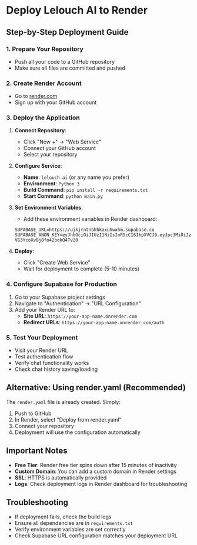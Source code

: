 # Deploy Lelouch AI to Render

## Step-by-Step Deployment Guide

### 1. Prepare Your Repository
- Push all your code to a GitHub repository
- Make sure all files are committed and pushed

### 2. Create Render Account
- Go to [render.com](https://render.com)
- Sign up with your GitHub account

### 3. Deploy the Application
1. **Connect Repository**:
   - Click "New +" → "Web Service"
   - Connect your GitHub account
   - Select your repository

2. **Configure Service**:
   - **Name**: `lelouch-ai` (or any name you prefer)
   - **Environment**: `Python 3`
   - **Build Command**: `pip install -r requirements.txt`
   - **Start Command**: `python main.py`

3. **Set Environment Variables**:
   - Add these environment variables in Render dashboard:
   ```
   SUPABASE_URL=https://ujkjrntnbhhkaxuhwxhm.supabase.co
   SUPABASE_ANON_KEY=eyJhbGciOiJIUzI1NiIsInR5cCI6IkpXVCJ9.eyJpc3MiOiJzdXBhYmFzZSIsInJlZiI6InVqa2pybnRuYmhoa2F4dWh3eGhtIiwicm9sZSI6ImFub24iLCJpYXQiOjE3NTY0ODM3OTYsImV4cCI6MjA3MjA1OTc5Nn0.98sfVBlhnLjicmBuZI-VG3YcoXvBj8fo42bqkQ4Tv20
   ```

4. **Deploy**:
   - Click "Create Web Service"
   - Wait for deployment to complete (5-10 minutes)

### 4. Configure Supabase for Production
1. Go to your Supabase project settings
2. Navigate to "Authentication" → "URL Configuration"
3. Add your Render URL to:
   - **Site URL**: `https://your-app-name.onrender.com`
   - **Redirect URLs**: `https://your-app-name.onrender.com/auth`

### 5. Test Your Deployment
- Visit your Render URL
- Test authentication flow
- Verify chat functionality works
- Check chat history saving/loading

## Alternative: Using render.yaml (Recommended)
The `render.yaml` file is already created. Simply:
1. Push to GitHub
2. In Render, select "Deploy from render.yaml"
3. Connect your repository
4. Deployment will use the configuration automatically

## Important Notes
- **Free Tier**: Render free tier spins down after 15 minutes of inactivity
- **Custom Domain**: You can add a custom domain in Render settings
- **SSL**: HTTPS is automatically provided
- **Logs**: Check deployment logs in Render dashboard for troubleshooting

## Troubleshooting
- If deployment fails, check the build logs
- Ensure all dependencies are in `requirements.txt`
- Verify environment variables are set correctly
- Check Supabase URL configuration matches your deployment URL